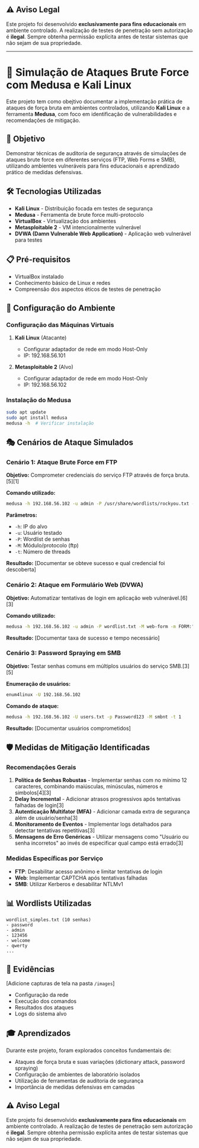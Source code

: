 ## ⚠️ Aviso Legal

Este projeto foi desenvolvido **exclusivamente para fins educacionais** em ambiente controlado. A realização de testes de penetração sem autorização é **ilegal**. Sempre obtenha permissão explícita antes de testar sistemas que não sejam de sua propriedade.
___

# 🔐 Simulação de Ataques Brute Force com Medusa e Kali Linux

Este projeto tem como obejtivo documentar a implementação prática de ataques de força bruta em ambientes controlados, utilizando **Kali Linux** e a ferramenta **Medusa**, com foco em identificação de vulnerabilidades e recomendações de mitigação.

## 🎯 Objetivo

Demonstrar técnicas de auditoria de segurança através de simulações de ataques brute force em diferentes serviços (FTP, Web Forms e SMB), utilizando ambientes vulneráveis para fins educacionais e aprendizado prático de medidas defensivas.

## 🛠️ Tecnologias Utilizadas

- **Kali Linux** - Distribuição focada em testes de segurança
- **Medusa** - Ferramenta de brute force multi-protocolo
- **VirtualBox** - Virtualização dos ambientes
- **Metasploitable 2** - VM intencionalmente vulnerável
- **DVWA (Damn Vulnerable Web Application)** - Aplicação web vulnerável para testes

## 📋 Pré-requisitos

- VirtualBox instalado
- Conhecimento básico de Linux e redes
- Compreensão dos aspectos éticos de testes de penetração

## 🔧 Configuração do Ambiente

### Configuração das Máquinas Virtuais

1. **Kali Linux** (Atacante)
   - Configurar adaptador de rede em modo Host-Only
   - IP: 192.168.56.101

2. **Metasploitable 2** (Alvo)
   - Configurar adaptador de rede em modo Host-Only
   - IP: 192.168.56.102

### Instalação do Medusa
```bash
sudo apt update
sudo apt install medusa
medusa -h  # Verificar instalação
```

## 🎭 Cenários de Ataque Simulados

### Cenário 1: Ataque Brute Force em FTP

**Objetivo:** Comprometer credenciais do serviço FTP através de força bruta.[5][1]

**Comando utilizado:**
```bash
medusa -h 192.168.56.102 -u admin -P /usr/share/wordlists/rockyou.txt -M ftp -t 4
```

**Parâmetros:**
- `-h`: IP do alvo
- `-u`: Usuário testado
- `-P`: Wordlist de senhas
- `-M`: Módulo/protocolo (ftp)
- `-t`: Número de threads

**Resultado:** [Documentar se obteve sucesso e qual credencial foi descoberta]

### Cenário 2: Ataque em Formulário Web (DVWA)

**Objetivo:** Automatizar tentativas de login em aplicação web vulnerável.[6][3]

**Comando utilizado:**
```bash
medusa -h 192.168.56.102 -u admin -P wordlist.txt -M web-form -m FORM:"/dvwa/login.php" -t 2
```

**Resultado:** [Documentar taxa de sucesso e tempo necessário]

### Cenário 3: Password Spraying em SMB

**Objetivo:** Testar senhas comuns em múltiplos usuários do serviço SMB.[3][5]

**Enumeração de usuários:**
```bash
enum4linux -U 192.168.56.102
```

**Comando de ataque:**
```bash
medusa -h 192.168.56.102 -U users.txt -p Password123 -M smbnt -t 1
```

**Resultado:** [Documentar usuários comprometidos]

## 🛡️ Medidas de Mitigação Identificadas

### Recomendações Gerais
1. **Política de Senhas Robustas** - Implementar senhas com no mínimo 12 caracteres, combinando maiúsculas, minúsculas, números e símbolos[4][3]
2. **Delay Incremental** - Adicionar atrasos progressivos após tentativas falhadas de login[3]
3. **Autenticação Multifator (MFA)** - Adicionar camada extra de segurança além de usuário/senha[3]
4. **Monitoramento de Eventos** - Implementar logs detalhados para detectar tentativas repetitivas[3]
5. **Mensagens de Erro Genéricas** - Utilizar mensagens como "Usuário ou senha incorretos" ao invés de especificar qual campo está errado[3]

### Medidas Específicas por Serviço
- **FTP**: Desabilitar acesso anônimo e limitar tentativas de login
- **Web**: Implementar CAPTCHA após tentativas falhadas
- **SMB**: Utilizar Kerberos e desabilitar NTLMv1

## 📊 Wordlists Utilizadas

```
wordlist_simples.txt (10 senhas)
- password
- admin
- 123456
- welcome
- qwerty
...
```

## 📸 Evidências

[Adicione capturas de tela na pasta `/images`]
- Configuração da rede
- Execução dos comandos
- Resultados dos ataques
- Logs do sistema alvo

## 🎓 Aprendizados

Durante este projeto, foram explorados conceitos fundamentais de:
- Ataques de força bruta e suas variações (dictionary attack, password spraying)
- Configuração de ambientes de laboratório isolados
- Utilização de ferramentas de auditoria de segurança
- Importância de medidas defensivas em camadas

## ⚠️ Aviso Legal

Este projeto foi desenvolvido **exclusivamente para fins educacionais** em ambiente controlado. A realização de testes de penetração sem autorização é **ilegal**. Sempre obtenha permissão explícita antes de testar sistemas que não sejam de sua propriedade.
